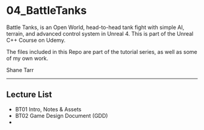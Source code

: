 # 04_BattleTanks
Battle Tanks, is an Open World, head-to-head tank fight with simple AI, terrain, and advanced control system in Unreal 4.
This is part of the Unreal C++ Course on Udemy.

The files included in this Repo are part of the tutorial series, as well as some of my own work.

Shane Tarr

---

## Lecture List
* BT01 Intro, Notes & Assets
* BT02 Game Design Document (GDD)
*

